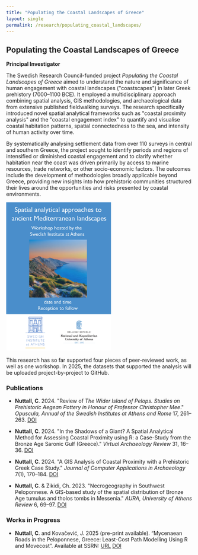 ```yaml
---
title: "Populating the Coastal Landscapes of Greece"
layout: single
permalink: /research/populating_coastal_landscapes/
---
```


## Populating the Coastal Landscapes of Greece  
**Principal Investigator**  

The Swedish Research Council-funded project *Populating the Coastal Landscapes of Greece* aimed to understand the nature and significance of human engagement with coastal landscapes ("coastscapes") in later Greek prehistory (7000–1100 BCE). It employed a multidisciplinary approach combining spatial analysis, GIS methodologies, and archaeological data from extensive published fieldwalking surveys. The research specifically introduced novel spatial analytical frameworks such as "coastal proximity analysis" and the "coastal engagement index" to quantify and visualise coastal habitation patterns, spatial connectedness to the sea, and intensity of human activity over time.

By systematically analysing settlement data from over 110 surveys in central and southern Greece, the project sought to identify periods and regions of intensified or diminished coastal engagement and to clarify whether habitation near the coast was driven primarily by access to marine resources, trade networks, or other socio-economic factors. The outcomes include the development of methodologies broadly applicable beyond Greece, providing new insights into how prehistoric communities structured their lives around the opportunities and risks presented by coastal environments.

<img src="/assets/workshop.jpg" alt="thesis" height="400">

This research has so far supported four pieces of peer-reviewed work, as well as one workshop. In 2025, the datasets that supported the analysis will be uploaded project-by-project to GitHub.

### Publications  

- **Nuttall, C**. 2024. "Review of *The Wider Island of Pelops. Studies on Prehistoric Aegean Pottery in Honour of Professor Christopher Mee*." *Opuscula, Annual of the Swedish Institutes at Athens and Rome* 17, 261–263. [DOI](https://doi.org/10.30549/opathrom-17-14)  

- **Nuttall, C**. 2024. "In the Shadows of a Giant? A Spatial Analytical Method for Assessing Coastal Proximity using R: a Case-Study from the Bronze Age Saronic Gulf (Greece)." *Virtual Archaeology Review* 31, 16–36. [DOI](https://doi.org/10.4995/var.2024.21694)  

- **Nuttall, C**. 2024. "A GIS Analysis of Coastal Proximity with a Prehistoric Greek Case Study." *Journal of Computer Applications in Archaeology* 7(1), 170–184. [DOI](https://doi.org/10.5334/jcaa.143)  

- **Nuttall, C**. & Zikidi, Ch. 2023. "Necrogeography in Southwest Peloponnese. A GIS-based study of the spatial distribution of Bronze Age tumulus and tholos tombs in Messenia." *AURA, University of Athens Review* 6, 69–97. [DOI](http://dx.doi.org/10.26247/aura6.3)

### Works in Progress  
- **Nuttall, C**. and Kovačević, J. 2025 (pre-print available). “Mycenaean Roads in the Peloponnese, Greece: Least-Cost Path Modelling Using R and Movecost”. Available at SSRN: [URL](https://ssrn.com/abstract=4891145) [DOI](http://dx.doi.org/10.2139/ssrn.4891145)
